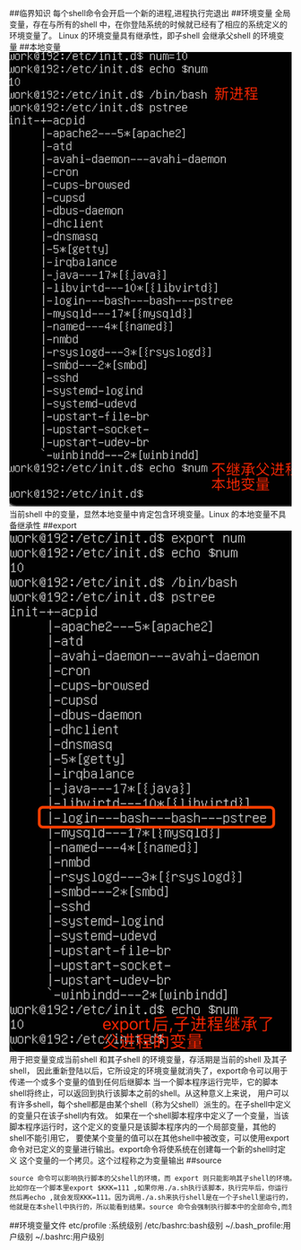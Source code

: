 ##临界知识
每个shell命令会开启一个新的进程,进程执行完退出
##环境变量
全局变量，存在与所有的shell 中，在你登陆系统的时候就已经有了相应的系统定义的环境变量了。
Linux 的环境变量具有继承性，即子shell 会继承父shell 的环境变量
##本地变量
![](.z_操作系统_进程_环境变量_本地变量_export_source_环境变量文件_images/083eb735.png)
当前shell 中的变量，显然本地变量中肯定包含环境变量。Linux 的本地变量不具备继承性
##export
![](.z_操作系统_进程_环境变量_本地变量_export_source_环境变量文件_images/d9279274.png)
用于把变量变成当前shell 和其子shell 的环境变量，存活期是当前的shell 及其子shell，
因此重新登陆以后，它所设定的环境变量就消失了，export命令可以用于传递一个或多个变量的值到任何后继脚本
当一个脚本程序运行完毕，它的脚本shell将终止，可以返回到执行该脚本之前的shell。从这种意义上来说，
用户可以有许多shell，每个shell都是由某个shell（称为父shell）派生的。在子shell中定义的变量只在该子shell内有效。
如果在一个shell脚本程序中定义了一个变量，当该脚本程序运行时，这个定义的变量只是该脚本程序内的一个局部变量，其他的shell不能引用它，
要使某个变量的值可以在其他shell中被改变，可以使用export命令对已定义的变量进行输出。export命令将使系统在创建每一个新的shell时定义
这个变量的一个拷贝。这个过程称之为变量输出
##source
```asp
source 命令可以影响执行脚本的父shell的环境，而 export 则只能影响其子shell的环境。source a.sh 同直接执行 ./a.sh 有什么不同呢，
比如你在一个脚本里export $KKK=111 ,如果你用./a.sh执行该脚本，执行完毕后，你运行 echo $KKK ,发现没有值，如果你用source来执行 ，
然后再echo ,就会发现KKK=111。因为调用./a.sh来执行shell是在一个子shell里运行的，所以执行后，结果并没有反应到父shell里，不过source不同，
他就是在本shell中执行的，所以能看到结果。source 命令会强制执行脚本中的全部命令,而忽略文件的权限

```
##环境变量文件
[](https://blog.csdn.net/grantlee1988/article/details/7783847)
etc/profile :系统级别
/etc/bashrc:bash级别
~/.bash_profile:用户级别
~/.bashrc:用户级别

